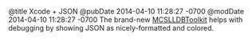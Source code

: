 @title Xcode + JSON
@pubDate 2014-04-10 11:28:27 -0700
@modDate 2014-04-10 11:28:27 -0700
The brand-new <a href="http://macoscope.com/blog/improving-debugging-workflow-introducing-mcslldbtoolkit/">MCSLLDBToolkit</a> helps with debugging by showing JSON as nicely-formatted and colored.
